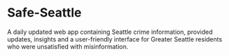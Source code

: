 # Safe-Seattle
A daily updated web app containing Seattle crime information, provided updates, insights and a user-friendly interface for Greater Seattle residents who were unsatisfied with misinformation.
